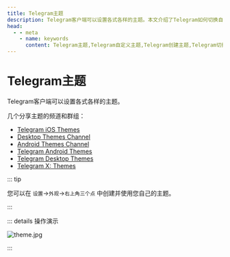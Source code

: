 ```yaml
---
title: Telegram主题
description: Telegram客户端可以设置各式各样的主题。本文介绍了Telegram如何切换自定义主题，并给出了几个分享Telegram主题的频道。访问TGwiki - Telegram知识库，了解更多Telegram使用技巧。
head:
  - - meta
    - name: keywords
      content: Telegram主题,Telegram自定义主题,Telegram创建主题,Telegram切换主题,Telegram界面主题,TG主题,TG自定义主题,TG创建主题,TG切换主题,TG界面主题,电报助推,电报自定义主题,电报创建主题,电报切换主题,电报界面主题,Telegram设置,TGwiki,Telegram知识库
---
```


# Telegram主题

Telegram客户端可以设置各式各样的主题。

几个分享主题的频道和群组：
* [Telegram iOS Themes](https://t.me/IOSTelegramThemes)
* [Desktop Themes Channel](https://t.me/themes)
* [Android Themes Channel](https://t.me/AndroidThemes)
* [Telegram Android Themes](https://t.me/AndroidThemesGroup)
* [Telegram Desktop Themes](https://t.me/TelegramThemes)
* [Telegram X: Themes](https://t.me/tgx_perfection)

::: tip

您可以在 `设置`->`外观`->`右上角三个点` 中创建并使用您自己的主题。

:::

::: details 操作演示

![theme.jpg](https://s2.loli.net/2024/01/27/Ml4Qak56sPyiAdr.jpg)

:::
